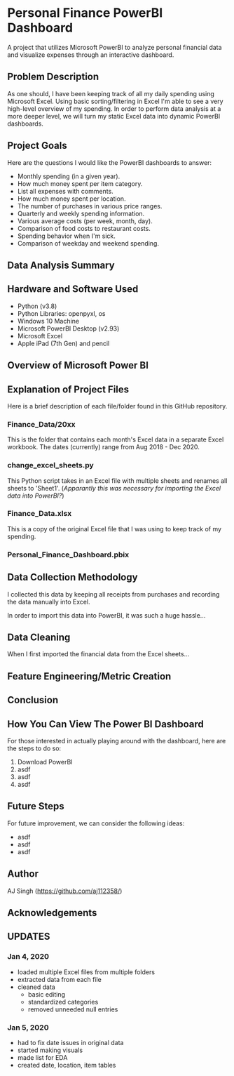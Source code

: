# Personal Finance PowerBI Dashboard

A project that utilizes Microsoft PowerBI to analyze personal financial data and visualize expenses through an interactive dashboard.


## Problem Description

As one should, I have been keeping track of all my daily spending using Microsoft Excel. Using basic sorting/filtering in Excel I'm able to see a very high-level overview of my spending. In order to perform data analysis at a more deeper level, we will turn my static Excel data into dynamic PowerBI dashboards.


## Project Goals

Here are the questions I would like the PowerBI dashboards to answer:
- Monthly spending (in a given year).
- How much money spent per item category.
- List all expenses with comments.
- How much money spent per location.
- The number of purchases in various price ranges.
- Quarterly and weekly spending information.
- Various average costs (per week, month, day).
- Comparison of food costs to restaurant costs.
- Spending behavior when I'm sick.
- Comparison of weekday and weekend spending.


## Data Analysis Summary


## Hardware and Software Used

- Python (v3.8)
- Python Libraries: openpyxl, os
- Windows 10 Machine
- Microsoft PowerBI Desktop (v2.93)
- Microsoft Excel
- Apple iPad (7th Gen) and pencil


## Overview of Microsoft Power BI


## Explanation of Project Files

Here is a brief description of each file/folder found in this GitHub repository.

### Finance_Data/20xx

This is the folder that contains each month's Excel data in a separate Excel workbook. The dates (currently) range from Aug 2018 - Dec 2020.

### change_excel_sheets.py

This Python script takes in an Excel file with multiple sheets and renames all sheets to 'Sheet1'. (*Apparantly this was necessary for importing the Excel data into PowerBI?*)

### Finance_Data.xlsx

This is a copy of the original Excel file that I was using to keep track of my spending.

### Personal_Finance_Dashboard.pbix

## Data Collection Methodology

I collected this data by keeping all receipts from purchases and recording the data manually into Excel.

In order to import this data into PowerBI, it was such a huge hassle...


## Data Cleaning

When I first imported the financial data from the Excel sheets...


## Feature Engineering/Metric Creation



## Conclusion


## How You Can View The Power BI Dashboard

For those interested in actually playing around with the dashboard, here are the steps to do so:
1. Download PowerBI
2. asdf
3. asdf
4. asdf


## Future Steps

For future improvement, we can consider the following ideas:
- asdf
- asdf
- asdf


## Author

AJ Singh (https://github.com/aj112358/)


## Acknowledgements


## UPDATES
### Jan 4, 2020
- loaded multiple Excel files from multiple folders
- extracted data from each file
- cleaned data
  - basic editing
  - standardized categories
  - removed unneeded null entries


### Jan 5, 2020
- had to fix date issues in original data
- started making visuals
- made list for EDA
- created date, location, item tables


